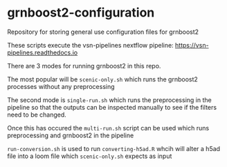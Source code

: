 # grnboost2-configuration
Repository for storing general use configuration files for grnboost2

These scripts execute the vsn-pipelines nextflow pipeline: https://vsn-pipelines.readthedocs.io

There are 3 modes for running grnboost2 in this repo.

The most popular will be `scenic-only.sh` which runs the grnboost2 processes without any preprocessing

The second mode is `single-run.sh` which runs the preprocessing in the pipeline so that the outputs can be inspected manually to see if the filters need to be changed.

Once this has occured the `multi-run.sh` script can be used which runs preprocessing and grnboost2 in the pipeline 

`run-conversion.sh` is used to run `converting-h5ad.R` whcih will alter a h5ad file into a loom file which `scenic-only.sh` expects as input
